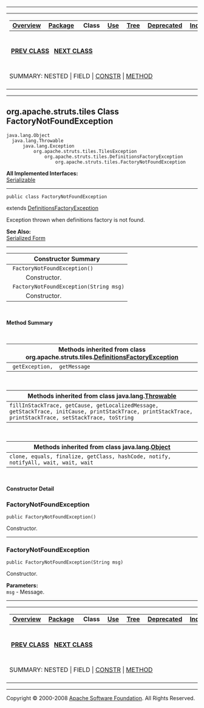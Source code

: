 ------------------------------------------------------------------------

<span id="navbar_top"></span> [](#skip-navbar_top "Skip navigation links")

<table>
<colgroup>
<col width="50%" />
<col width="50%" />
</colgroup>
<tbody>
<tr class="odd">
<td align="left"><span id="navbar_top_firstrow"></span>
<table>
<tbody>
<tr class="odd">
<td align="left"><a href="../../../../overview-summary.html.md"><strong>Overview</strong></a> </td>
<td align="left"><a href="package-summary.html.md"><strong>Package</strong></a> </td>
<td align="left"> <strong>Class</strong> </td>
<td align="left"><a href="class-use/FactoryNotFoundException.html.md"><strong>Use</strong></a> </td>
<td align="left"><a href="package-tree.html.md"><strong>Tree</strong></a> </td>
<td align="left"><a href="../../../../deprecated-list.html.md"><strong>Deprecated</strong></a> </td>
<td align="left"><a href="../../../../index-all.html.md"><strong>Index</strong></a> </td>
<td align="left"><a href="../../../../help-doc.html.md"><strong>Help</strong></a> </td>
</tr>
</tbody>
</table></td>
<td align="left"></td>
</tr>
<tr class="even">
<td align="left"> <a href="../../../../org/apache/struts/tiles/DirectStringAttribute.html.md" title="class in org.apache.struts.tiles"><strong>PREV CLASS</strong></a>   <a href="../../../../org/apache/struts/tiles/NoSuchDefinitionException.html" title="class in org.apache.struts.tiles"><strong>NEXT CLASS</strong></a></td>
<td align="left"><a href="../../../../index.html.md?org/apache/struts/tiles/FactoryNotFoundException.html"><strong>FRAMES</strong></a>    <a href="FactoryNotFoundException.html"><strong>NO FRAMES</strong></a>    
<a href="../../../../allclasses-noframe.html.md"><strong>All Classes</strong></a></td>
</tr>
<tr class="odd">
<td align="left">SUMMARY: NESTED | FIELD | <a href="#constructor_summary">CONSTR</a> | <a href="#methods_inherited_from_class_org.apache.struts.tiles.DefinitionsFactoryException">METHOD</a></td>
<td align="left">DETAIL: FIELD | <a href="#constructor_detail">CONSTR</a> | METHOD</td>
</tr>
</tbody>
</table>

<span id="skip-navbar_top"></span>

------------------------------------------------------------------------

org.apache.struts.tiles
 Class FactoryNotFoundException
-------------------------------

    java.lang.Object
      java.lang.Throwable
          java.lang.Exception
              org.apache.struts.tiles.TilesException
                  org.apache.struts.tiles.DefinitionsFactoryException
                      org.apache.struts.tiles.FactoryNotFoundException

**All Implemented Interfaces:**  
[Serializable](http://java.sun.com/j2se/1.4.2/docs/api/java/io/Serializable.html.md?is-external=true "class or interface in java.io")

------------------------------------------------------------------------

    public class FactoryNotFoundException

extends [DefinitionsFactoryException](../../../../org/apache/struts/tiles/DefinitionsFactoryException.html.md "class in org.apache.struts.tiles")

Exception thrown when definitions factory is not found.

**See Also:**  
[Serialized Form](../../../../serialized-form.html.md#org.apache.struts.tiles.FactoryNotFoundException)

------------------------------------------------------------------------

<span id="constructor_summary"></span>

| **Constructor Summary**                 |
|-----------------------------------------|
| ` FactoryNotFoundException()`           
            Constructor.                  |
| ` FactoryNotFoundException(String msg)` 
            Constructor.                  |

  <span id="method_summary"></span>

**Method Summary**

 <span id="methods_inherited_from_class_org.apache.struts.tiles.DefinitionsFactoryException"></span>

| **Methods inherited from class org.apache.struts.tiles.[DefinitionsFactoryException](../../../../org/apache/struts/tiles/DefinitionsFactoryException.html.md "class in org.apache.struts.tiles")** |
|-------------------------------------------------------------------------------------------------------------------------------------------------------------------------------------------------|
| ` getException,  getMessage`                                                                                                                                                                    |

 <span id="methods_inherited_from_class_java.lang.Throwable"></span>

| **Methods inherited from class java.lang.[Throwable](http://java.sun.com/j2se/1.4.2/docs/api/java/lang/Throwable.html.md?is-external=true "class or interface in java.lang")** |
|-----------------------------------------------------------------------------------------------------------------------------------------------------------------------------|
| `fillInStackTrace, getCause, getLocalizedMessage, getStackTrace, initCause, printStackTrace, printStackTrace, printStackTrace, setStackTrace, toString`                     |

 <span id="methods_inherited_from_class_java.lang.Object"></span>

| **Methods inherited from class java.lang.[Object](http://java.sun.com/j2se/1.4.2/docs/api/java/lang/Object.html.md?is-external=true "class or interface in java.lang")** |
|-----------------------------------------------------------------------------------------------------------------------------------------------------------------------|
| `clone, equals, finalize, getClass, hashCode, notify, notifyAll, wait, wait, wait`                                                                                    |

 

<span id="constructor_detail"></span>

**Constructor Detail**

### FactoryNotFoundException

    public FactoryNotFoundException()

Constructor.

------------------------------------------------------------------------

### FactoryNotFoundException

    public FactoryNotFoundException(String msg)

Constructor.

**Parameters:**  
`msg` - Message.

------------------------------------------------------------------------

<span id="navbar_bottom"></span> [](#skip-navbar_bottom "Skip navigation links")

<table>
<colgroup>
<col width="50%" />
<col width="50%" />
</colgroup>
<tbody>
<tr class="odd">
<td align="left"><span id="navbar_bottom_firstrow"></span>
<table>
<tbody>
<tr class="odd">
<td align="left"><a href="../../../../overview-summary.html.md"><strong>Overview</strong></a> </td>
<td align="left"><a href="package-summary.html.md"><strong>Package</strong></a> </td>
<td align="left"> <strong>Class</strong> </td>
<td align="left"><a href="class-use/FactoryNotFoundException.html.md"><strong>Use</strong></a> </td>
<td align="left"><a href="package-tree.html.md"><strong>Tree</strong></a> </td>
<td align="left"><a href="../../../../deprecated-list.html.md"><strong>Deprecated</strong></a> </td>
<td align="left"><a href="../../../../index-all.html.md"><strong>Index</strong></a> </td>
<td align="left"><a href="../../../../help-doc.html.md"><strong>Help</strong></a> </td>
</tr>
</tbody>
</table></td>
<td align="left"></td>
</tr>
<tr class="even">
<td align="left"> <a href="../../../../org/apache/struts/tiles/DirectStringAttribute.html.md" title="class in org.apache.struts.tiles"><strong>PREV CLASS</strong></a>   <a href="../../../../org/apache/struts/tiles/NoSuchDefinitionException.html" title="class in org.apache.struts.tiles"><strong>NEXT CLASS</strong></a></td>
<td align="left"><a href="../../../../index.html.md?org/apache/struts/tiles/FactoryNotFoundException.html"><strong>FRAMES</strong></a>    <a href="FactoryNotFoundException.html"><strong>NO FRAMES</strong></a>    
<a href="../../../../allclasses-noframe.html.md"><strong>All Classes</strong></a></td>
</tr>
<tr class="odd">
<td align="left">SUMMARY: NESTED | FIELD | <a href="#constructor_summary">CONSTR</a> | <a href="#methods_inherited_from_class_org.apache.struts.tiles.DefinitionsFactoryException">METHOD</a></td>
<td align="left">DETAIL: FIELD | <a href="#constructor_detail">CONSTR</a> | METHOD</td>
</tr>
</tbody>
</table>

<span id="skip-navbar_bottom"></span>

------------------------------------------------------------------------

Copyright © 2000-2008 [Apache Software Foundation](http://www.apache.org/). All Rights Reserved.

